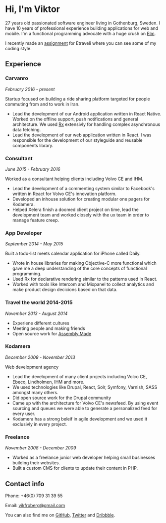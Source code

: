 # Hi, I'm Viktor
27 years old passionated software engineer living in Gothenburg, Sweden.
I have 10 years of professional experience building applications for web
and mobile. I'm a functional programming advocate with a huge crush on [Elm](http://elm-lang.org).

I recently made an [assignment](https://github.com/vikfroberg/etraveli) for Etraveli where you can see some of my
coding style.

## Experience

### Carvanro
*February 2016 - present*

Startup focused on building a ride sharing platform targeted for people
commuting from and to work in Iran.

- Lead the development of our Android application written in React Native. Worked on the offline support, push notifications and general architecture. We used [Rx](https://github.com/reactivex/rxjs) extensivly for handling complex asynchronous data fetching.
- Lead the development of our web application written in React. I was responsible for the development of our styleguide and reusable components library.

### Consultant
*June 2015 - February 2016*

Worked as a consultant helping clients including Volvo CE and IHM.

- Lead the development of a commenting system similar to Facebook's written
in React for Volvo CE's innovation platform.
- Developed an inhouse solution for creating modular one pagers for Kodamera.
- Helped Xelera finish a doomed client project on time, lead the development
team and worked closely with the ux team in order to manage feature creep.

### App Developer
*September 2014 - May 2015*

Built a todo-list meets calendar application for iPhone called Daily.

- Wrote in house libraries for making Objective-C more functional which gave me a deep understanding of the core concepts of functional programming.
- Used Rx for declarative rendering similar to the patterns used in React.
- Worked with tools like Intercom and Mixpanel to collect analytics and make product design decicions based on that data.

### Travel the world 2014-2015
*November 2013 - August 2014*

- Experiene different cultures
- Meeting people and making friends
- Open source work for [Assembly Made](https://assemblymade.com)

### Kodamera
*December 2009 - November 2013*

Web development agency

- Lead the development of many client projects including Volco CE, Ebeco, Lindholmen, IHM and more.
- We used technologies like Drupal, React, Solr, Symfony, Varnish, SASS amongst many others.
- Did open source work for the Drupal community
- Came up with the architecture for Volvo CE's newsfeed. By using event sourcing and queues we were able to generate a personalized feed for every user.
- Kodamera has a strong beleif in agile development and we used it exclusivly in every project.

### Freelance
*November 2008 - December 2009*

- Worked as a freelance junior web developer helping small businesses building their websites.
- Built a custom CMS for clients to update their content in PHP.


## Contact info
Phone: +46(0) 709 31 39 55

Email: vikfroberg@gmail.com

You can also find me on [GitHub](https://github.com/vikfroberg), [Twitter](https://twitter.com) and [Dribbble](https://dribbble.com/vikfroberg).
